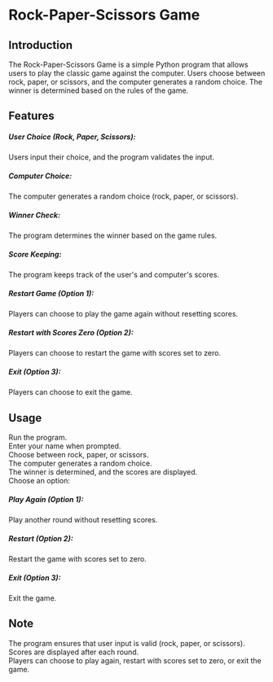 # Rock-Paper-Scissors Game
<h2>Introduction</h2>
The Rock-Paper-Scissors Game is a simple Python program that allows users to play the classic game against the computer. Users choose between rock, paper, or scissors, and the computer generates a random choice. The winner is determined based on the rules of the game.

<h2>Features</h2>
<h5>User Choice (Rock, Paper, Scissors):</h5> Users input their choice, and the program validates the input.

<h5>Computer Choice:</h5> The computer generates a random choice (rock, paper, or scissors).

<h5>Winner Check:</h5> The program determines the winner based on the game rules.

<h5>Score Keeping:</h5> The program keeps track of the user's and computer's scores.

<h5>Restart Game (Option 1):</h5> Players can choose to play the game again without resetting scores.

<h5>Restart with Scores Zero (Option 2):</h5> Players can choose to restart the game with scores set to zero.

<h5>Exit (Option 3):</h5> Players can choose to exit the game.

<h2>Usage</h2>
Run the program.<br>
Enter your name when prompted.<br>
Choose between rock, paper, or scissors.<br>
The computer generates a random choice.<br>
The winner is determined, and the scores are displayed.<br>
Choose an option:
<h5>Play Again (Option 1):</h5> Play another round without resetting scores.
<h5>Restart (Option 2):</h5> Restart the game with scores set to zero.
<h5>Exit (Option 3):</h5> Exit the game.
<h2>Note</h2>
The program ensures that user input is valid (rock, paper, or scissors).<br>
Scores are displayed after each round.<br>
Players can choose to play again, restart with scores set to zero, or exit the game.